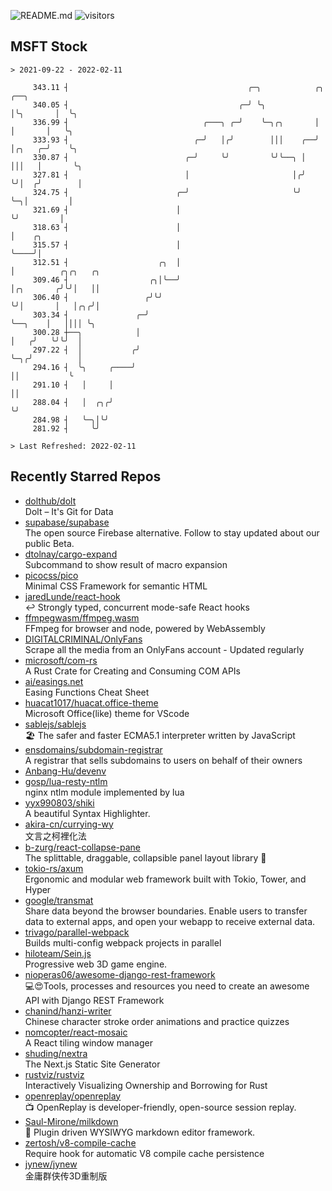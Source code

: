 ![README.md](https://github.com/Gerhut/Gerhut/workflows/README.md/badge.svg)
![visitors](https://visitors.vercel.app/Gerhut/Gerhut?token=8cf69d1f6813d272ef062726b6070c9be4ff72038cfe5a7ded7384a8da65d866)

## MSFT Stock

```
> 2021-09-22 - 2022-02-11

     343.11 ┤                                        ╭─╮            ╭╮        ╭──╮                               
     340.05 ┤                                      ╭─╯ ╰╮           │╰╮       │  ╰╮                              
     336.99 ┤                              ╭───╮ ╭─╯    ╰─╮╭╮       │ │       │   ╰╮                             
     333.93 ┤                            ╭─╯   │╭╯        │││    ╭──╯ │╭╮   ╭─╯    ╰╮                            
     330.87 ┤                          ╭─╯     ╰╯         ╰╯╰──╮ │    │││   │       ╰╮                           
     327.81 ┤                          │                       │╭╯    ╰╯│  ╭╯        │                           
     324.75 ┤                        ╭─╯                       ╰╯       ╰─╮│         │                           
     321.69 ┤                        │                                    ╰╯         │                           
     318.63 ┤                        │                                               │    ╭╮                     
     315.57 ┤                        │                                               ╰────╯│                     
     312.51 ┤                    ╭╮  │                                                     │          ╭╮╭╮   ╭╮  
     309.46 ┤                  ╭╮│╰──╯                                                     │╭╮       ╭╯╰╯│   ││  
     306.40 ┤                 ╭╯╰╯                                                         ╰╯│       │   │╭╮╭╯│  
     303.34 ┤               ╭─╯                                                              ╰──╮    │   ││││ ╰╮ 
     300.28 ┼──╮            │                                                                   │   ╭╯   ╰╯╰╯  │ 
     297.22 ┤  │           ╭╯                                                                   ╰─╮╭╯          │ 
     294.16 ┤  ╰╮     ╭────╯                                                                      ││           ╰ 
     291.10 ┤   │     │                                                                           ││             
     288.04 ┤   │  ╭╮╭╯                                                                           ╰╯             
     284.98 ┤   ╰─╮│╰╯                                                                                           
     281.92 ┤     ╰╯                                                                                             

> Last Refreshed: 2022-02-11
```

## Recently Starred Repos

- [dolthub/dolt](https://github.com/dolthub/dolt)  
  Dolt – It's Git for Data
- [supabase/supabase](https://github.com/supabase/supabase)  
  The open source Firebase alternative. Follow to stay updated about our public Beta.
- [dtolnay/cargo-expand](https://github.com/dtolnay/cargo-expand)  
  Subcommand to show result of macro expansion
- [picocss/pico](https://github.com/picocss/pico)  
  Minimal CSS Framework for semantic HTML
- [jaredLunde/react-hook](https://github.com/jaredLunde/react-hook)  
  ↩ Strongly typed, concurrent mode-safe React hooks
- [ffmpegwasm/ffmpeg.wasm](https://github.com/ffmpegwasm/ffmpeg.wasm)  
  FFmpeg for browser and node, powered by WebAssembly
- [DIGITALCRIMINAL/OnlyFans](https://github.com/DIGITALCRIMINAL/OnlyFans)  
  Scrape all the media from an OnlyFans account - Updated regularly
- [microsoft/com-rs](https://github.com/microsoft/com-rs)  
  A Rust Crate for Creating and Consuming COM APIs
- [ai/easings.net](https://github.com/ai/easings.net)  
  Easing Functions Cheat Sheet
- [huacat1017/huacat.office-theme](https://github.com/huacat1017/huacat.office-theme)  
  Microsoft Office(like) theme for VScode
- [sablejs/sablejs](https://github.com/sablejs/sablejs)  
  🏖️ The safer and faster ECMA5.1 interpreter written by JavaScript
- [ensdomains/subdomain-registrar](https://github.com/ensdomains/subdomain-registrar)  
  A registrar that sells subdomains to users on behalf of their owners
- [Anbang-Hu/devenv](https://github.com/Anbang-Hu/devenv)  
- [gosp/lua-resty-ntlm](https://github.com/gosp/lua-resty-ntlm)  
  nginx ntlm module implemented by lua
- [yyx990803/shiki](https://github.com/yyx990803/shiki)  
  A beautiful Syntax Highlighter.
- [akira-cn/currying-wy](https://github.com/akira-cn/currying-wy)  
  文言之柯裡化法
- [b-zurg/react-collapse-pane](https://github.com/b-zurg/react-collapse-pane)  
  The splittable, draggable, collapsible panel layout library 🎉
- [tokio-rs/axum](https://github.com/tokio-rs/axum)  
  Ergonomic and modular web framework built with Tokio, Tower, and Hyper
- [google/transmat](https://github.com/google/transmat)  
  Share data beyond the browser boundaries. Enable users to transfer data to external apps, and open your webapp to receive external data.
- [trivago/parallel-webpack](https://github.com/trivago/parallel-webpack)  
  Builds multi-config webpack projects in parallel
- [hiloteam/Sein.js](https://github.com/hiloteam/Sein.js)  
  Progressive web 3D game engine.
- [nioperas06/awesome-django-rest-framework](https://github.com/nioperas06/awesome-django-rest-framework)  
   💻😍Tools, processes and resources you need to create an awesome API with Django REST Framework
- [chanind/hanzi-writer](https://github.com/chanind/hanzi-writer)  
  Chinese character stroke order animations and practice quizzes
- [nomcopter/react-mosaic](https://github.com/nomcopter/react-mosaic)  
  A React tiling window manager
- [shuding/nextra](https://github.com/shuding/nextra)  
  The Next.js Static Site Generator
- [rustviz/rustviz](https://github.com/rustviz/rustviz)  
  Interactively Visualizing Ownership and Borrowing for Rust
- [openreplay/openreplay](https://github.com/openreplay/openreplay)  
  :tv: OpenReplay is developer-friendly, open-source session replay.
- [Saul-Mirone/milkdown](https://github.com/Saul-Mirone/milkdown)  
  🍼 Plugin driven WYSIWYG  markdown editor framework.
- [zertosh/v8-compile-cache](https://github.com/zertosh/v8-compile-cache)  
  Require hook for automatic V8 compile cache persistence
- [jynew/jynew](https://github.com/jynew/jynew)  
  金庸群侠传3D重制版
